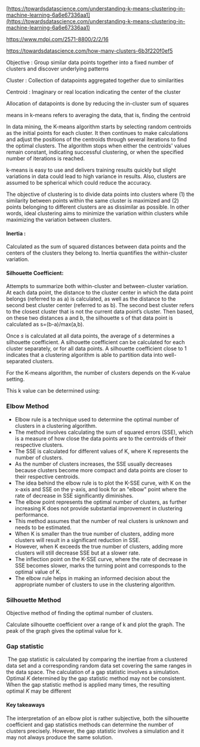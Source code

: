 [https://towardsdatascience.com/understanding-k-means-clustering-in-machine-learning-6a6e67336aa1](https://towardsdatascience.com/understanding-k-means-clustering-in-machine-learning-6a6e67336aa1)

https://www.mdpi.com/2571-8800/2/2/16

https://towardsdatascience.com/how-many-clusters-6b3f220f0ef5

Objective : Group similar data points together into a fixed number of clusters and discover underlying patterns

Cluster : Collection of datapoints aggregated together due to similarities

Centroid : Imaginary or real location indicating the center of the cluster

Allocation of datapoints is done by reducing the in-cluster sum of squares

means in k-means refers to averaging the data, that is, finding the centroid

In data mining, the K-means algorithm starts by selecting random centroids as the initial points for each cluster. It then continues to make calculations and adjust the positions of the centroids through several iterations to find the optimal clusters. The algorithm stops when either the centroids' values remain constant, indicating successful clustering, or when the specified number of iterations is reached.

k-means is easy to use and delivers training results quickly but slight variations in data could lead to high variance in results. Also, clusters are assumed to be spherical which could reduce the accuracy.

The objective of clustering is to divide data points into clusters where (1) the similarity between points within the same cluster is maximized and (2) points belonging to different clusters are as dissimilar as possible. In other words, ideal clustering aims to minimize the variation within clusters while maximizing the variation between clusters.

#### Inertia :  
Calculated as the sum of squared distances between data points and the centers of the clusters they belong to. Inertia quantifies the within-cluster variation.

#### Silhouette Coefficient: 
Attempts to summarize both within-cluster and between-cluster variation. At each data point, the distance to the cluster center in which the data point belongs (referred to as a) is calculated, as well as the distance to the second best cluster center (referred to as b). The second best cluster refers to the closest cluster that is not the current data point’s cluster. Then based, on these two distances a and b, the silhouette s of that data point is calculated as s=(b-a)/max(a,b).

Once _s_ is calculated at all data points, the average of _s_ determines a silhouette coefficient. A silhouette coefficient can be calculated for each cluster separately, or for all data points. A silhouette coefficient close to 1 indicates that a clustering algorithm is able to partition data into well-separated clusters.


For the K-means algorithm, the number of clusters depends on the K-value setting.

This k value can be determined using:

### Elbow Method

- Elbow rule is a technique used to determine the optimal number of clusters in a clustering algorithm.
- The method involves calculating the sum of squared errors (SSE), which is a measure of how close the data points are to the centroids of their respective clusters.
- The SSE is calculated for different values of K, where K represents the number of clusters.
- As the number of clusters increases, the SSE usually decreases because clusters become more compact and data points are closer to their respective centroids.
- The idea behind the elbow rule is to plot the K-SSE curve, with K on the x-axis and SSE on the y-axis, and look for an "elbow" point where the rate of decrease in SSE significantly diminishes.
- The elbow point represents the optimal number of clusters, as further increasing K does not provide substantial improvement in clustering performance.
- This method assumes that the number of real clusters is unknown and needs to be estimated.
- When K is smaller than the true number of clusters, adding more clusters will result in a significant reduction in SSE.
- However, when K exceeds the true number of clusters, adding more clusters will still decrease SSE but at a slower rate.
- The inflection point on the K-SSE curve, where the rate of decrease in SSE becomes slower, marks the turning point and corresponds to the optimal value of K.
- The elbow rule helps in making an informed decision about the appropriate number of clusters to use in the clustering algorithm.

### Silhouette Method


Objective method of finding the optimal number of clusters.

Calculate silhouette coefficient over a range of k and plot the graph. The peak of the graph gives the optimal value for k.

### Gap statistic 

 The gap statistic is calculated by comparing the inertiae from a clustered data set and a corresponding random data set covering the same ranges in the data space. The calculation of a gap statistic involves a simulation. Optimal _K_ determined by the gap statistic method may not be consistent. When the gap statistic method is applied many times, the resulting optimal _K_ may be different


#### Key takeaways

The interpretation of an elbow plot is rather subjective, both the silhouette coefficient and gap statistics methods can determine the number of clusters precisely. However, the gap statistic involves a simulation and it may not always produce the same solution.
